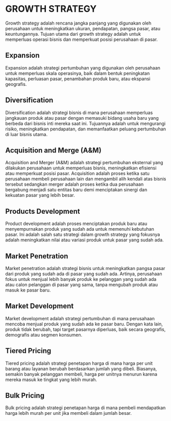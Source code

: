 # GROWTH STRATEGY

Growth strategy adalah rencana jangka panjang yang digunakan oleh perusahaan untuk meningkatkan ukuran, pendapatan, pangsa pasar, atau keuntungannya. Tujuan utama dari growth strategy adalah untuk memperluas operasi bisnis dan memperkuat posisi perusahaan di pasar.

## Expansion

Expansion adalah strategi pertumbuhan yang digunakan oleh perusahaan untuk memperluas skala operasinya, baik dalam bentuk peningkatan kapasitas, perluasan pasar, penambahan produk baru, atau ekspansi geografis.

## Diversification

Diversification adalah strategi bisnis di mana perusahaan memperluas jangkauan produk atau pasar dengan memasuki bidang usaha baru yang berbeda dari bisnis inti mereka saat ini.
Tujuannya adalah untuk mengurangi risiko, meningkatkan pendapatan, dan memanfaatkan peluang pertumbuhan di luar bisnis utama.

## Acquisition and Merge (A&M)

Acquisition and Merger (A&M) adalah strategi pertumbuhan eksternal yang dilakukan perusahaan untuk memperluas bisnis, meningkatkan efisiensi atau memperkuat posisi pasar. Acquisition adalah proses ketika satu perusahaan membeli perusahaan lain dan mengambil alih kendali atas bisnis tersebut sedangkan merger adalah proses ketika dua perusahaan bergabung menjadi satu entitas baru demi menciptakan sinergi dan kekuatan pasar yang lebih besar.

## Products Development

Product development adalah proses menciptakan produk baru atau menyempurnakan produk yang sudah ada untuk memenuhi kebutuhan pasar. Ini adalah salah satu strategi dalam growth strategy yang fokusnya adalah meningkatkan nilai atau variasi produk untuk pasar yang sudah ada.

## Market Penetration

Market penetration adalah strategi bisnis untuk meningkatkan pangsa pasar dari produk yang sudah ada di pasar yang sudah ada.
Artinya, perusahaan fokus untuk menjual lebih banyak produk ke pelanggan yang sudah ada atau calon pelanggan di pasar yang sama, tanpa mengubah produk atau masuk ke pasar baru.

## Market Development

Market development adalah strategi pertumbuhan di mana perusahaan mencoba menjual produk yang sudah ada ke pasar baru. Dengan kata lain, produk tidak berubah, tapi target pasarnya diperluas, baik secara geografis, demografis atau segmen konsumen.

## Tiered Pricing

Tiered pricing adalah strategi penetapan harga di mana harga per unit barang atau layanan berubah berdasarkan jumlah yang dibeli.
Biasanya, semakin banyak pelanggan membeli, harga per unitnya menurun karena mereka masuk ke tingkat yang lebih murah.

## Bulk Pricing

Bulk pricing adalah strategi penetapan harga di mana pembeli mendapatkan harga lebih murah per unit jika membeli dalam jumlah besar.
